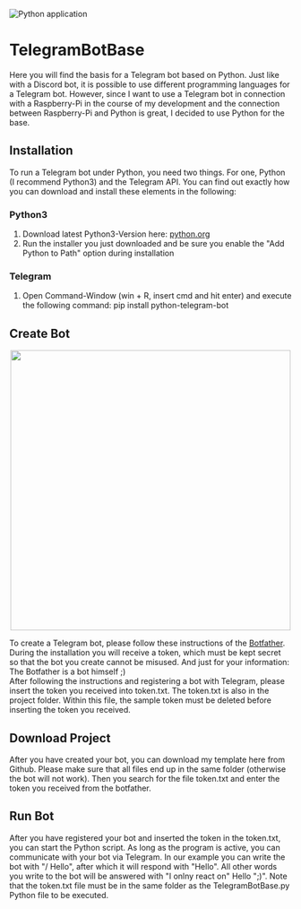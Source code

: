 ![Python application](https://github.com/Facing-South/TelegramBotBase/workflows/Python%20application/badge.svg)

# TelegramBotBase
Here you will find the basis for a Telegram bot based on Python. Just like with a Discord bot, it is possible to use different programming languages for a Telegram bot. However, since I want to use a Telegram bot in connection with a Raspberry-Pi in the course of my development and the connection between Raspberry-Pi and Python is great, I decided to use Python for the base.
 
## Installation
To run a Telegram bot under Python, you need two things. For one, Python (I recommend Python3) and the Telegram API. You can find out exactly how you can download and install these elements in the following:

### Python3
1. Download latest Python3-Version here: [python.org](https://www.python.org/downloads/windows/)
2. Run the installer you just downloaded and be sure you enable the "Add Python to Path" option during installation

### Telegram
1. Open Command-Window (win + R, insert cmd and hit enter) and execute the following command: pip install python-telegram-bot

## Create Bot
<p align="center">
  <img src="https://airfox-virtual.de/storage/botfather.png" width="500">
</p>

To create a Telegram bot, please follow these instructions of the [Botfather](https://core.telegram.org/bots). During the installation you will receive a token, which must be kept secret so that the bot you create cannot be misused. And just for your information: The Botfather is a bot himself ;)</br>
After following the instructions and registering a bot with Telegram, please insert the token you received into token.txt. The token.txt is also in the project folder. Within this file, the sample token must be deleted before inserting the token you received.

## Download Project
After you have created your bot, you can download my template here from Github. Please make sure that all files end up in the same folder (otherwise the bot will not work). Then you search for the file token.txt and enter the token you received from the botfather.

## Run Bot
After you have registered your bot and inserted the token in the token.txt, you can start the Python script. As long as the program is active, you can communicate with your bot via Telegram. In our example you can write the bot with "/ Hello", after which it will respond with "Hello". All other words you write to the bot will be answered with "I onlny react on" Hello ";)". Note that the token.txt file must be in the same folder as the TelegramBotBase.py Python file to be executed.
